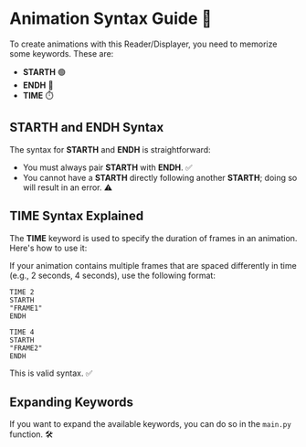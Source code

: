 # Animation Syntax Guide 🎥

To create animations with this Reader/Displayer, you need to memorize some keywords. These are:

- **STARTH** 🟢
- **ENDH** 🔴
- **TIME** ⏱️

## STARTH and ENDH Syntax

The syntax for **STARTH** and **ENDH** is straightforward:

- You must always pair **STARTH** with **ENDH**. ✅
- You cannot have a **STARTH** directly following another **STARTH**; doing so will result in an error. ⚠️

## TIME Syntax Explained

The **TIME** keyword is used to specify the duration of frames in an animation. Here's how to use it:

If your animation contains multiple frames that are spaced differently in time (e.g., 2 seconds, 4 seconds), use the following format:

```plaintext
TIME 2
STARTH
"FRAME1"
ENDH

TIME 4
STARTH
"FRAME2"
ENDH
```

This is valid syntax. ✅

## Expanding Keywords

If you want to expand the available keywords, you can do so in the `main.py` function. 🛠️

